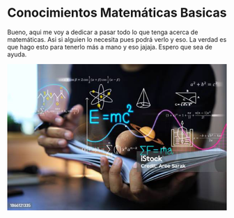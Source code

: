 # Conocimientos Matemáticas Basicas

<p>Bueno, aqui me voy a dedicar a pasar todo lo que tenga acerca de matemáticas. Asi si alguien lo necesita pues podrá verlo y eso. La verdad es que hago esto para tenerlo más a mano y eso jajaja. Espero que sea de ayuda.</p>

![Conocimientos Matemáticas Basicas](imgs/fondo1.jpg)



